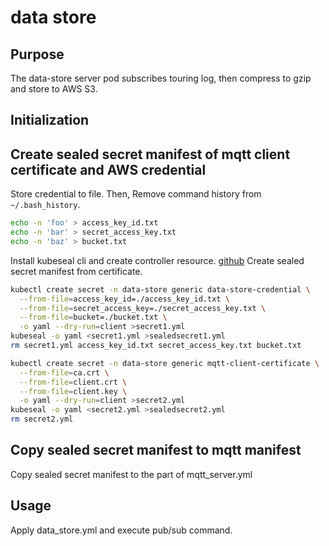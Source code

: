 # data store

## Purpose

The data-store server pod subscribes touring log, then compress to gzip and store to AWS S3.

## Initialization

## Create sealed secret manifest of mqtt client certificate and AWS credential

Store credential to file.
Then, Remove command history from `~/.bash_history`.

```bash
echo -n 'foo' > access_key_id.txt
echo -n 'bar' > secret_access_key.txt
echo -n 'baz' > bucket.txt
```

Install kubeseal cli and create controller resource. [github](https://github.com/bitnami-labs/sealed-secrets)
Create sealed secret manifest from certificate.

```bash
kubectl create secret -n data-store generic data-store-credential \
  --from-file=access_key_id=./access_key_id.txt \
  --from-file=secret_access_key=./secret_access_key.txt \
  --from-file=bucket=./bucket.txt \
  -o yaml --dry-run=client >secret1.yml
kubeseal -o yaml <secret1.yml >sealedsecret1.yml
rm secret1.yml access_key_id.txt secret_access_key.txt bucket.txt
```

```bash
kubectl create secret -n data-store generic mqtt-client-certificate \
  --from-file=ca.crt \
  --from-file=client.crt \
  --from-file=client.key \
  -o yaml --dry-run=client >secret2.yml
kubeseal -o yaml <secret2.yml >sealedsecret2.yml
rm secret2.yml
```

## Copy sealed secret manifest to mqtt manifest

Copy sealed secret manifest to the part of mqtt_server.yml

## Usage

Apply data_store.yml and execute pub/sub command.
